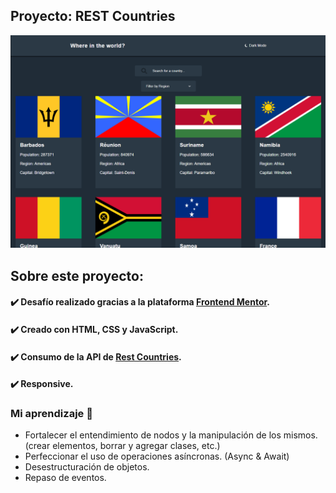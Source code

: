 ## Proyecto: REST Countries

![1681997214339](image/README/1681997214339.png "Rest-countries")

## Sobre este proyecto:

#### ✔️ Desafío realizado gracias a la plataforma [Frontend Mentor](https://www.frontendmentor.io).

#### ✔️ Creado con HTML, CSS y JavaScript.

#### ✔️ Consumo de la API de [Rest Countries](https://restcountries.com).

#### ✔️ Responsive.


### Mi aprendizaje 🚀

* Fortalecer el entendimiento de nodos y la manipulación de los mismos. (crear elementos, borrar y agregar clases, etc.)
* Perfeccionar el uso de operaciones asíncronas. (Async & Await)
* Desestructuración de objetos.
* Repaso de eventos.
